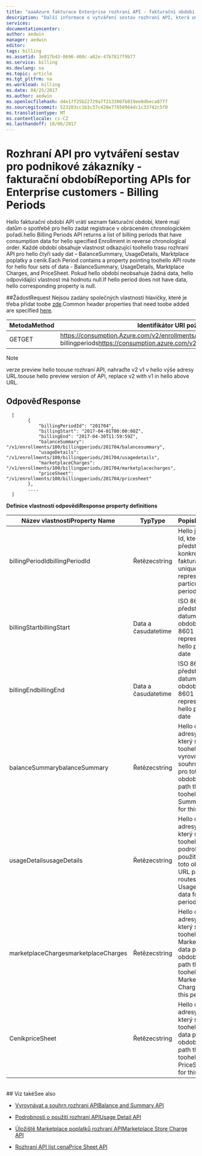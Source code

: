 ```yaml
---
title: "aaaAzure fakturace Enterprise rozhraní API - fakturační období | Microsoft Docs"
description: "Další informace o vytváření sestav rozhraní API, která umožňují Enterprise Azure zákazníků toopull spotřeby dat prostřednictvím kódu programu hello."
services: 
documentationcenter: 
author: aedwin
manager: aedwin
editor: 
tags: billing
ms.assetid: 3e817b43-0696-400c-a02e-47b7817f9b77
ms.service: billing
ms.devlang: na
ms.topic: article
ms.tgt_pltfrm: na
ms.workload: billing
ms.date: 04/25/2017
ms.author: aedwin
ms.openlocfilehash: d4e17f25b22729a7f213306fb019ee0dbeca87ff
ms.sourcegitcommit: 523283cc1b3c37c428e77850964dc1c33742c5f0
ms.translationtype: MT
ms.contentlocale: cs-CZ
ms.lasthandoff: 10/06/2017
---
```

# <a name="reporting-apis-for-enterprise-customers---billing-periods"></a><span data-ttu-id="9a8bb-103">Rozhraní API pro vytváření sestav pro podnikové zákazníky - fakturační období</span><span class="sxs-lookup"><span data-stu-id="9a8bb-103">Reporting APIs for Enterprise customers - Billing Periods</span></span>

<span data-ttu-id="9a8bb-104">Hello fakturační období API vrátí seznam fakturační období, které mají datům o spotřebě pro hello zadat registrace v obráceném chronologickém pořadí.</span><span class="sxs-lookup"><span data-stu-id="9a8bb-104">hello Billing Periods API returns a list of billing periods that have consumption data for hello specified Enrollment in reverse chronological order.</span></span> <span data-ttu-id="9a8bb-105">Každé období obsahuje vlastnost odkazující toohello trasu rozhraní API pro hello čtyři sady dat – BalanceSummary, UsageDetails, Marktplace poplatky a ceník.</span><span class="sxs-lookup"><span data-stu-id="9a8bb-105">Each Period contains a property pointing toohello API route for hello four sets of data - BalanceSummary, UsageDetails, Marktplace Charges, and PriceSheet.</span></span> <span data-ttu-id="9a8bb-106">Pokud hello období neobsahuje žádná data, hello odpovídající vlastnost má hodnotu null.</span><span class="sxs-lookup"><span data-stu-id="9a8bb-106">If hello period does not have data, hello corresponding property is null.</span></span> 


##<a name="request"></a><span data-ttu-id="9a8bb-107">Žádost</span><span class="sxs-lookup"><span data-stu-id="9a8bb-107">Request</span></span> 
<span data-ttu-id="9a8bb-108">Nejsou zadány společných vlastností hlavičky, které je třeba přidat toobe [zde](billing-enterprise-api.md).</span><span class="sxs-lookup"><span data-stu-id="9a8bb-108">Common header properties that need toobe added are specified [here](billing-enterprise-api.md).</span></span> 

|<span data-ttu-id="9a8bb-109">Metoda</span><span class="sxs-lookup"><span data-stu-id="9a8bb-109">Method</span></span> | <span data-ttu-id="9a8bb-110">Identifikátor URI požadavku</span><span class="sxs-lookup"><span data-stu-id="9a8bb-110">Request URI</span></span>|
|-|-|
|<span data-ttu-id="9a8bb-111">GET</span><span class="sxs-lookup"><span data-stu-id="9a8bb-111">GET</span></span>| <span data-ttu-id="9a8bb-112">https://consumption.Azure.com/v2/enrollments/ {enrollmentNumber} / billingperiods</span><span class="sxs-lookup"><span data-stu-id="9a8bb-112">https://consumption.azure.com/v2/enrollments/{enrollmentNumber}/billingperiods</span></span>|

> [!Note]
> <span data-ttu-id="9a8bb-113">verze preview hello toouse rozhraní API, nahraďte v2 v1 v hello výše adresy URL.</span><span class="sxs-lookup"><span data-stu-id="9a8bb-113">toouse hello preview version of API, replace v2 with v1 in hello above URL.</span></span>
>

## <a name="response"></a><span data-ttu-id="9a8bb-114">Odpověď</span><span class="sxs-lookup"><span data-stu-id="9a8bb-114">Response</span></span>
 
    
    
      [
            {
                "billingPeriodId": "201704",
                "billingStart": "2017-04-01T00:00:00Z",
                "billingEnd": "2017-04-30T11:59:59Z",
                "balanceSummary": "/v1/enrollments/100/billingperiods/201704/balancesummary",
                "usageDetails": "/v1/enrollments/100/billingperiods/201704/usagedetails",
                "marketplaceCharges": "/v1/enrollments/100/billingperiods/201704/marketplacecharges",
                "priceSheet": "/v1/enrollments/100/billingperiods/201704/pricesheet"
            },          
            ....
      ]
    

<span data-ttu-id="9a8bb-115">**Definice vlastností odpovědi**</span><span class="sxs-lookup"><span data-stu-id="9a8bb-115">**Response property definitions**</span></span>

|<span data-ttu-id="9a8bb-116">Název vlastnosti</span><span class="sxs-lookup"><span data-stu-id="9a8bb-116">Property Name</span></span>| <span data-ttu-id="9a8bb-117">Typ</span><span class="sxs-lookup"><span data-stu-id="9a8bb-117">Type</span></span>| <span data-ttu-id="9a8bb-118">Popis</span><span class="sxs-lookup"><span data-stu-id="9a8bb-118">Description</span></span>
|-|-|-|
|<span data-ttu-id="9a8bb-119">billingPeriodId</span><span class="sxs-lookup"><span data-stu-id="9a8bb-119">billingPeriodId</span></span>| <span data-ttu-id="9a8bb-120">Řetězec</span><span class="sxs-lookup"><span data-stu-id="9a8bb-120">string</span></span>| <span data-ttu-id="9a8bb-121">Hello jedinečné Id, který představuje konkrétní období fakturace</span><span class="sxs-lookup"><span data-stu-id="9a8bb-121">hello unique Id that represents a particular Billing period</span></span>|
|<span data-ttu-id="9a8bb-122">billingStart</span><span class="sxs-lookup"><span data-stu-id="9a8bb-122">billingStart</span></span>| <span data-ttu-id="9a8bb-123">Data a času</span><span class="sxs-lookup"><span data-stu-id="9a8bb-123">datetime</span></span>| <span data-ttu-id="9a8bb-124">ISO 8601 řetězec představující datum začátku období hello</span><span class="sxs-lookup"><span data-stu-id="9a8bb-124">ISO 8601 string representing hello period start date</span></span>|
|<span data-ttu-id="9a8bb-125">billingEnd</span><span class="sxs-lookup"><span data-stu-id="9a8bb-125">billingEnd</span></span>| <span data-ttu-id="9a8bb-126">Data a času</span><span class="sxs-lookup"><span data-stu-id="9a8bb-126">datetime</span></span>| <span data-ttu-id="9a8bb-127">ISO 8601 řetězec představující datum ukončení období hello</span><span class="sxs-lookup"><span data-stu-id="9a8bb-127">ISO 8601 string representing hello period end date</span></span>|
|<span data-ttu-id="9a8bb-128">balanceSummary</span><span class="sxs-lookup"><span data-stu-id="9a8bb-128">balanceSummary</span></span>| <span data-ttu-id="9a8bb-129">Řetězec</span><span class="sxs-lookup"><span data-stu-id="9a8bb-129">string</span></span>| <span data-ttu-id="9a8bb-130">Hello cestu adresy URL, který směruje toohello vyrovnávání souhrnná data pro toto období</span><span class="sxs-lookup"><span data-stu-id="9a8bb-130">hello URL path that routes toohello Balance Summary data for this period</span></span>|
|<span data-ttu-id="9a8bb-131">usageDetails</span><span class="sxs-lookup"><span data-stu-id="9a8bb-131">usageDetails</span></span>| <span data-ttu-id="9a8bb-132">Řetězec</span><span class="sxs-lookup"><span data-stu-id="9a8bb-132">string</span></span>| <span data-ttu-id="9a8bb-133">Hello cestu adresy URL, který směruje toohello podrobnosti o použití dat pro toto období</span><span class="sxs-lookup"><span data-stu-id="9a8bb-133">hello URL path that routes toohello Usage Details data for this period</span></span>|
|<span data-ttu-id="9a8bb-134">marketplaceCharges</span><span class="sxs-lookup"><span data-stu-id="9a8bb-134">marketplaceCharges</span></span>| <span data-ttu-id="9a8bb-135">Řetězec</span><span class="sxs-lookup"><span data-stu-id="9a8bb-135">string</span></span>| <span data-ttu-id="9a8bb-136">Hello cestu adresy URL, který směruje toohello poplatky Marketplace. data pro toto období</span><span class="sxs-lookup"><span data-stu-id="9a8bb-136">hello URL path that routes toohello Marketplace Charges data for this period</span></span>|
|<span data-ttu-id="9a8bb-137">Ceník</span><span class="sxs-lookup"><span data-stu-id="9a8bb-137">priceSheet</span></span>| <span data-ttu-id="9a8bb-138">Řetězec</span><span class="sxs-lookup"><span data-stu-id="9a8bb-138">string</span></span>| <span data-ttu-id="9a8bb-139">Hello cestu adresy URL, který směruje toohello ceník data pro toto období</span><span class="sxs-lookup"><span data-stu-id="9a8bb-139">hello URL path that routes toohello PriceSheet data for this period</span></span>|

<br/>
## <a name="see-also"></a><span data-ttu-id="9a8bb-140">Viz také</span><span class="sxs-lookup"><span data-stu-id="9a8bb-140">See also</span></span>

* [<span data-ttu-id="9a8bb-141">Vyrovnávat a souhrn rozhraní API</span><span class="sxs-lookup"><span data-stu-id="9a8bb-141">Balance and Summary API</span></span>](billing-enterprise-api-balance-summary.md)

* [<span data-ttu-id="9a8bb-142">Podrobnosti o použití rozhraní API</span><span class="sxs-lookup"><span data-stu-id="9a8bb-142">Usage Detail API</span></span>](billing-enterprise-api-usage-detail.md) 

* [<span data-ttu-id="9a8bb-143">Úložiště Marketplace poplatků rozhraní API</span><span class="sxs-lookup"><span data-stu-id="9a8bb-143">Marketplace Store Charge API</span></span>](billing-enterprise-api-marketplace-storecharge.md) 

* [<span data-ttu-id="9a8bb-144">Rozhraní API list cena</span><span class="sxs-lookup"><span data-stu-id="9a8bb-144">Price Sheet API</span></span>](billing-enterprise-api-pricesheet.md)